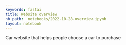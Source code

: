 ```yaml
---
keywords: fastai
title: Website overview
nb_path: _notebooks/2022-10-28-overview.ipynb
layout: notebook
---
```


<!--
#################################################
### THIS FILE WAS AUTOGENERATED! DO NOT EDIT! ###
#################################################
# file to edit: _notebooks/2022-10-28-overview.ipynb
-->

<div class="container" id="notebook-container">
        
<div class="cell border-box-sizing text_cell rendered"><div class="inner_cell">
<div class="text_cell_render border-box-sizing rendered_html">
<p>Car website that helps people choose a car to purchase</p>

</div>
</div>
</div>
</div>
 

